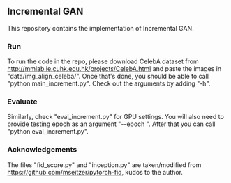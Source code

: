 ## Incremental GAN

This repository contains the implementation of Incremental GAN.

### Run

To run the code in the repo, please download CelebA dataset from http://mmlab.ie.cuhk.edu.hk/projects/CelebA.html and paste the images in "data/img_align_celeba/". Once that's done, you should be able to call "python main_increment.py". Check out the arguments by adding "-h".

### Evaluate

Similarly, check "eval_increment.py" for GPU settings. You will also need to provide testing epoch as an argument "--epoch <num>". After that you can call "python eval_increment.py".

### Acknowledgements

The files "fid_score.py" and "inception.py" are taken/modified from https://github.com/mseitzer/pytorch-fid, kudos to the author.